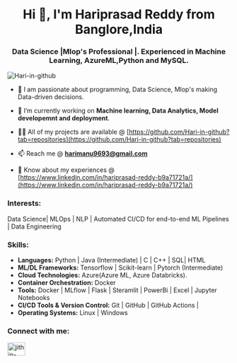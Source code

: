 <h1 align="center">Hi 👋, I'm Hariprasad Reddy from Banglore,India</h1>
<h3 align="center"> Data Science |Mlop's Professional |. Experienced in Machine Learning, AzureML,Python and MySQL.</h3>

<p align="left"> <img src="https://komarev.com/ghpvc/?username=Hari-in-github&label=Profile%20views&color=0e75b6&style=flat" alt="Hari-in-github" /> </p>

- 🔭 I am passionate about programming, Data Science, Mlop's making Data-driven decisions. 

- 🔭 I’m currently working on **Machine learning, Data Analytics, Model developemnt and deployment**.

- 👨‍💻 All of my projects are available @ [https://github.com/Hari-in-github?tab=repositories](https://github.com/Hari-in-github?tab=repositories)

- 📫 Reach me @ **harimanu9693@gmail.com**

- 📄 Know about my experiences @ [https://www.linkedin.com/in/hariprasad-reddy-b9a71721a/](https://www.linkedin.com/in/hariprasad-reddy-b9a71721a/)

### Interests:
Data Science| MLOps | NLP | Automated CI/CD for end-to-end ML Pipelines | Data Engineering 

### Skills:
- **Languages:** Python | Java (Intermediate) | C | C++ | SQL| HTML
- **ML/DL Frameworks:** Tensorflow | Scikit-learn | Pytorch (Intermediate)
- **Cloud Technologies:** Azure(Azure ML, Azure Databricks).
- **Container Orchestration:** Docker
- **Tools:** Docker | MLflow | Flask | Steramlit | PowerBi | Excel | Jupyter Notebooks
- **CI/CD Tools & Version Control:** Git | GitHub | GitHub Actions |
- **Operating Systems:** Linux | Windows

<h3 align="left">Connect with me:</h3>
<p align="left">
<a href="https://www.linkedin.com/in/hariprasad-reddy-b9a71721a/" target="blank"><img align="center" src="https://raw.githubusercontent.com/rahuldkjain/github-profile-readme-generator/master/src/images/icons/Social/linked-in-alt.svg" alt="jithin-sasikumar" height="30" width="40" /></a>
</p>
